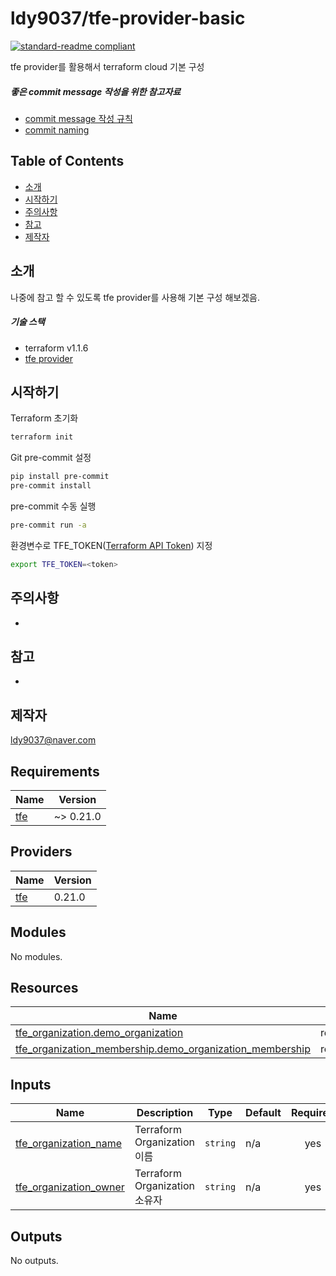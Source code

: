 # ldy9037/tfe-provider-basic

[![standard-readme compliant](https://img.shields.io/badge/readme%20style-standard-brightgreen.svg?style=flat-square)](https://github.com/RichardLitt/standard-readme)

tfe provider를 활용해서  terraform cloud 기본 구성

##### 좋은 commit message 작성을 위한 참고자료

- [commit message 작성 규칙](https://meetup.toast.com/posts/106)
- [commit naming](https://blog.ull.im/engineering/2019/03/10/logs-on-git.html)


## Table of Contents

- [소개](#소개)
- [시작하기](#시작하기)
- [주의사항](#주의사항)
- [참고](#참고)
- [제작자](#제작자)

## 소개

 나중에 참고 할 수 있도록 tfe provider를 사용해 기본 구성 해보겠음.
 
 ##### 기술 스택
 - terraform v1.1.6
 - [tfe provider](https://registry.terraform.io/providers/hashicorp/tfe/latest/docs)
 
## 시작하기

Terraform 초기화
```sh
terraform init
```

Git pre-commit 설정
```sh
pip install pre-commit
pre-commit install
```

pre-commit 수동 실행
```sh
pre-commit run -a
```

환경변수로 TFE_TOKEN([Terraform API Token](https://www.terraform.io/cloud-docs/users-teams-organizations/users#api-tokens)) 지정
```sh
export TFE_TOKEN=<token>
```

## 주의사항
-

## 참고
-

## 제작자
[ldy9037@naver.com]()

<!-- BEGINNING OF PRE-COMMIT-TERRAFORM DOCS HOOK -->
## Requirements

| Name | Version |
|------|---------|
| <a name="requirement_tfe"></a> [tfe](#requirement\_tfe) | ~> 0.21.0 |

## Providers

| Name | Version |
|------|---------|
| <a name="provider_tfe"></a> [tfe](#provider\_tfe) | 0.21.0 |

## Modules

No modules.

## Resources

| Name | Type |
|------|------|
| [tfe_organization.demo_organization](https://registry.terraform.io/providers/hashicorp/tfe/latest/docs/resources/organization) | resource |
| [tfe_organization_membership.demo_organization_membership](https://registry.terraform.io/providers/hashicorp/tfe/latest/docs/resources/organization_membership) | resource |

## Inputs

| Name | Description | Type | Default | Required |
|------|-------------|------|---------|:--------:|
| <a name="input_tfe_organization_name"></a> [tfe\_organization\_name](#input\_tfe\_organization\_name) | Terraform Organization 이름 | `string` | n/a | yes |
| <a name="input_tfe_organization_owner"></a> [tfe\_organization\_owner](#input\_tfe\_organization\_owner) | Terraform Organization 소유자 | `string` | n/a | yes |

## Outputs

No outputs.
<!-- END OF PRE-COMMIT-TERRAFORM DOCS HOOK -->
